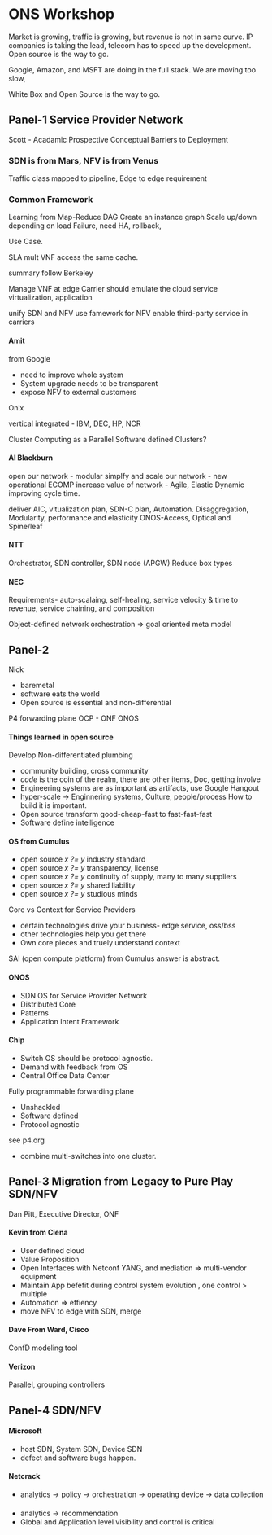 # ONS Workshop

Market is growing, traffic is growing, but revenue is not in same curve.
IP companies is taking the lead, telecom has to speed up the development.
Open source is the way to go. 

Google, Amazon, and MSFT are doing in the full stack. We are moving too slow, 

White Box and Open Source is the way to go. 

## Panel-1 Service Provider Network

Scott - Acadamic Prospective
Conceptual Barriers to Deployment

### SDN is from Mars, NFV is from Venus

Traffic class mapped to pipeline, 
Edge to edge requirement 
 
### Common Framework 

Learning from Map-Reduce
DAG
Create an instance graph
Scale up/down depending on load
Failure, need HA, rollback, 

Use Case.

SLA 
mult VNF access the same cache. 

summary
follow Berkeley

Manage VNF at edge
Carrier should emulate the cloud
service virtualization, application 

unify SDN and NFV
use famework for NFV
enable third-party service in carriers

#### Amit
from Google
- need to improve whole system
- System upgrade needs to be transparent
- expose NFV to external customers

Onix 

vertical integrated - IBM, DEC, HP, NCR

Cluster Computing as a Parallel
Software defined Clusters?

#### Al Blackburn
open our network - modular
simplfy and scale our network - new operational ECOMP
increase value of network - Agile, Elastic Dynamic improving cycle time.

deliver AIC, vitualization plan, SDN-C plan, Automation. 
Disaggregation, Modularity, performance and elasticity
ONOS-Access, Optical and Spine/leaf

#### NTT
Orchestrator, SDN controller, SDN node (APGW) 
Reduce box types

#### NEC
Requirements- auto-scalaing, self-healing, service velocity & time to revenue, service chaining, and composition

Object-defined network orchestration
=> goal oriented meta model

## Panel-2

Nick
- baremetal 
- software eats the world
- Open source is essential and non-differential

P4 forwarding plane
OCP - 
ONF
ONOS

#### Things learned in open source

Develop Non-differentiated plumbing
- community building, cross community
- *code* is the coin of the realm, there are other items, Doc, getting involve
- Engineering systems are as important as artifacts, use Google Hangout
- hyper-scale -> Enginnering systems, Culture, people/process How to build it is important.
- Open source transform good-cheap-fast to fast-fast-fast
- Software define intelligence

#### OS from Cumulus
- open source *x ?= y* industry standard
- open source *x ?= y* transparency, license
- open source *x ?= y* continuity of supply, many to many suppliers
- open source *x ?= y* shared liability
- open source *x ?= y* studious minds

Core vs Context for Service Providers
- certain technologies drive your business- edge service, oss/bss
- other technologies help you get there
- Own core pieces and truely understand context

SAI (open compute platform) from Cumulus answer is abstract. 

#### ONOS
- SDN OS for Service Provider Network
- Distributed Core
- Patterns 
- Application Intent Framework

#### Chip
- Switch OS should be protocol agnostic.
- Demand with feedback from OS
- Central Office Data Center

Fully programmable forwarding plane
- Unshackled
- Software defined
- Protocol agnostic 

see p4.org

- combine multi-switches into one cluster.

## Panel-3 Migration from Legacy to Pure Play SDN/NFV
Dan Pitt, Executive Director, ONF

#### Kevin from Ciena
- User defined cloud
- Value Proposition
- Open Interfaces with Netconf YANG, and mediation => multi-vendor equipment 
- Maintain App befefit during control system evolution , one control > multiple
- Automation => effiency
- move NFV to edge with SDN, merge

#### Dave From Ward, Cisco 
ConfD modeling tool

#### Verizon
Parallel, grouping controllers

## Panel-4 SDN/NFV
#### Microsoft
- host SDN, System SDN, Device SDN
- defect and software bugs happen.

#### Netcrack
- analytics -> policy -> orchestration -> operating device -> data collection

#### 
- analytics -> recommendation
- Global and Application level visibility and control is critical
